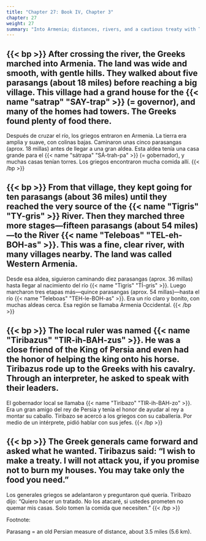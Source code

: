```yaml
---
title: "Chapter 27: Book IV, Chapter 3"
chapter: 27
weight: 27
summary: "Into Armenia; distances, rivers, and a cautious treaty with Tiribazus."
---
```


{{< bp >}}
After crossing the river, the Greeks marched into Armenia. The land was wide and smooth, with gentle hills. They walked about five parasangs (about 18 miles) before reaching a big village. This village had a grand house for the {{< name "satrap" "SAY-trap" >}} (= governor), and many of the homes had towers. The Greeks found plenty of food there.
---
Después de cruzar el río, los griegos entraron en Armenia. La tierra era amplia y suave, con colinas bajas. Caminaron unas cinco parasangas (aprox. 18 millas) antes de llegar a una gran aldea. Esta aldea tenía una casa grande para el {{< name "sátrapa" "SÁ-trah-pa" >}} (= gobernador), y muchas casas tenían torres. Los griegos encontraron mucha comida allí.
{{< /bp >}}

{{< bp >}}
From that village, they kept going for ten parasangs (about 36 miles) until they reached the very source of the {{< name "Tigris" "TY-gris" >}} River. Then they marched three more stages—fifteen parasangs (about 54 miles)—to the River {{< name "Teleboas" "TEL-eh-BOH-as" >}}. This was a fine, clear river, with many villages nearby. The land was called Western Armenia.
---
Desde esa aldea, siguieron caminando diez parasangas (aprox. 36 millas) hasta llegar al nacimiento del río {{< name "Tigris" "TÍ-gris" >}}. Luego marcharon tres etapas más—quince parasangas (aprox. 54 millas)—hasta el río {{< name "Teleboas" "TEH-le-BOH-as" >}}. Era un río claro y bonito, con muchas aldeas cerca. Esa región se llamaba Armenia Occidental.
{{< /bp >}}

{{< bp >}}
The local ruler was named {{< name "Tiribazus" "TIR-ih-BAH-zus" >}}. He was a close friend of the King of Persia and even had the honor of helping the king onto his horse. Tiribazus rode up to the Greeks with his cavalry. Through an interpreter, he asked to speak with their leaders.
---
El gobernador local se llamaba {{< name "Tiribazo" "TIR-ih-BAH-zo" >}}. Era un gran amigo del rey de Persia y tenía el honor de ayudar al rey a montar su caballo. Tiribazo se acercó a los griegos con su caballería. Por medio de un intérprete, pidió hablar con sus jefes.
{{< /bp >}}

{{< bp >}}
The Greek generals came forward and asked what he wanted. Tiribazus said: “I wish to make a treaty. I will not attack you, if you promise not to burn my houses. You may take only the food you need.”
---
Los generales griegos se adelantaron y preguntaron qué quería. Tiribazo dijo: “Quiero hacer un tratado. No los atacaré, si ustedes prometen no quemar mis casas. Solo tomen la comida que necesiten.”
{{< /bp >}}

Footnote:

Parasang = an old Persian measure of distance, about 3.5 miles (5.6 km).
